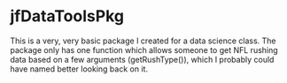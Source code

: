 # jfDataToolsPkg

This is a very, very basic package I created for a data science class. The package only has one function which allows someone to get NFL rushing data based on a few arguments (getRushType()), which I probably could have named better looking back on it. 
